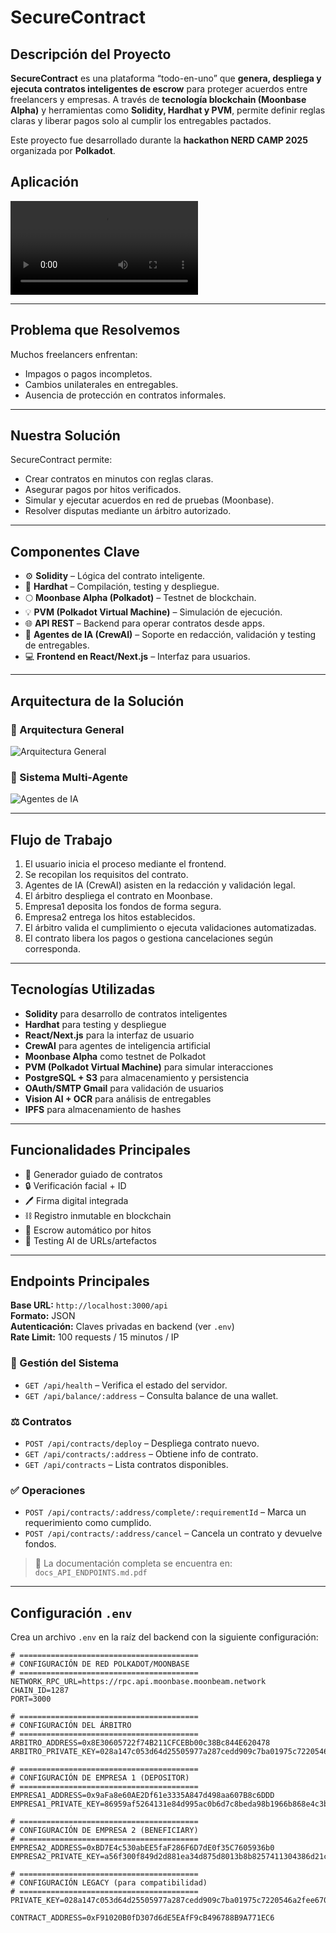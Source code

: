 # SecureContract

## Descripción del Proyecto

**SecureContract** es una plataforma “todo-en-uno” que **genera, despliega y ejecuta contratos inteligentes de escrow** para proteger acuerdos entre freelancers y empresas. A través de **tecnología blockchain (Moonbase Alpha)** y herramientas como **Solidity, Hardhat y PVM**, permite definir reglas claras y liberar pagos solo al cumplir los entregables pactados.

Este proyecto fue desarrollado durante la **hackathon NERD CAMP 2025** organizada por **Polkadot**.

## Aplicación 
![Video demo](demo.mov)

---

## Problema que Resolvemos

Muchos freelancers enfrentan:

- Impagos o pagos incompletos.
- Cambios unilaterales en entregables.
- Ausencia de protección en contratos informales.

---

## Nuestra Solución

SecureContract permite:

- Crear contratos en minutos con reglas claras.
- Asegurar pagos por hitos verificados.
- Simular y ejecutar acuerdos en red de pruebas (Moonbase).
- Resolver disputas mediante un árbitro autorizado.

---

## Componentes Clave

- ⚙️ **Solidity** – Lógica del contrato inteligente.
- 🧪 **Hardhat** – Compilación, testing y despliegue.
- 🌕 **Moonbase Alpha (Polkadot)** – Testnet de blockchain.
- 💡 **PVM (Polkadot Virtual Machine)** – Simulación de ejecución.
- 🌐 **API REST** – Backend para operar contratos desde apps.
- 🤖 **Agentes de IA (CrewAI)** – Soporte en redacción, validación y testing de entregables.
- 💻 **Frontend en React/Next.js** – Interfaz para usuarios.

---

## Arquitectura de la Solución

### 🧠 Arquitectura General

![Arquitectura General](arquitectura_secure_contract.png)

### 🧬 Sistema Multi-Agente

![Agentes de IA](orquestador_agentes.jpg)

---

## Flujo de Trabajo

1. El usuario inicia el proceso mediante el frontend.
2. Se recopilan los requisitos del contrato.
3. Agentes de IA (CrewAI) asisten en la redacción y validación legal.
4. El árbitro despliega el contrato en Moonbase.
5. Empresa1 deposita los fondos de forma segura.
6. Empresa2 entrega los hitos establecidos.
7. El árbitro valida el cumplimiento o ejecuta validaciones automatizadas.
8. El contrato libera los pagos o gestiona cancelaciones según corresponda.

---

## Tecnologías Utilizadas

- **Solidity** para desarrollo de contratos inteligentes
- **Hardhat** para testing y despliegue
- **React/Next.js** para la interfaz de usuario
- **CrewAI** para agentes de inteligencia artificial
- **Moonbase Alpha** como testnet de Polkadot
- **PVM (Polkadot Virtual Machine)** para simular interacciones
- **PostgreSQL + S3** para almacenamiento y persistencia
- **OAuth/SMTP Gmail** para validación de usuarios
- **Vision AI + OCR** para análisis de entregables
- **IPFS** para almacenamiento de hashes

---

## Funcionalidades Principales

- 💬 Generador guiado de contratos
- 🔒 Verificación facial + ID
- 🖊️ Firma digital integrada
- ⛓️ Registro inmutable en blockchain
- 💸 Escrow automático por hitos
- 🧪 Testing AI de URLs/artefactos

---

## Endpoints Principales

**Base URL:** `http://localhost:3000/api`  
**Formato:** JSON  
**Autenticación:** Claves privadas en backend (ver `.env`)  
**Rate Limit:** 100 requests / 15 minutos / IP

### 🔧 Gestión del Sistema

- `GET /api/health` – Verifica el estado del servidor.
- `GET /api/balance/:address` – Consulta balance de una wallet.

### ⚖️ Contratos

- `POST /api/contracts/deploy` – Despliega contrato nuevo.
- `GET /api/contracts/:address` – Obtiene info de contrato.
- `GET /api/contracts` – Lista contratos disponibles.

### ✅ Operaciones

- `POST /api/contracts/:address/complete/:requirementId` – Marca un requerimiento como cumplido.
- `POST /api/contracts/:address/cancel` – Cancela un contrato y devuelve fondos.

> 📄 La documentación completa se encuentra en: `docs_API_ENDPOINTS.md.pdf`

---

## Configuración `.env`

Crea un archivo `.env` en la raíz del backend con la siguiente configuración:

```env
# ========================================
# CONFIGURACIÓN DE RED POLKADOT/MOONBASE
# ========================================
NETWORK_RPC_URL=https://rpc.api.moonbase.moonbeam.network
CHAIN_ID=1287
PORT=3000

# ========================================
# CONFIGURACIÓN DEL ÁRBITRO
# ========================================
ARBITRO_ADDRESS=0x8E30605722f74B211CFCEBb00c38Bc844E620478
ARBITRO_PRIVATE_KEY=028a147c053d64d25505977a287cedd909c7ba01975c7220546a2fee67001ba9

# ========================================
# CONFIGURACIÓN DE EMPRESA 1 (DEPOSITOR)
# ========================================
EMPRESA1_ADDRESS=0x9aFa8e60AE2Df61e3335A847d498aa607B8c6DDD
EMPRESA1_PRIVATE_KEY=86959af5264131e84d995ac0b6d7c8beda98b1966b868e4c3b591c7a2f02772e

# ========================================
# CONFIGURACIÓN DE EMPRESA 2 (BENEFICIARY)
# ========================================
EMPRESA2_ADDRESS=0xBD7E4c530abEE5faF286F6D7dE0f35C7605936b0
EMPRESA2_PRIVATE_KEY=a56f300f849d2d881ea34d875d8013b8b8257411304386d21c87309f6a3c2ee0

# ========================================
# CONFIGURACIÓN LEGACY (para compatibilidad)
# ========================================
PRIVATE_KEY=028a147c053d64d25505977a287cedd909c7ba01975c7220546a2fee67001ba9

CONTRACT_ADDRESS=0xF91020B0fD307d6dE5EAfF9cB496788B9A771EC6
